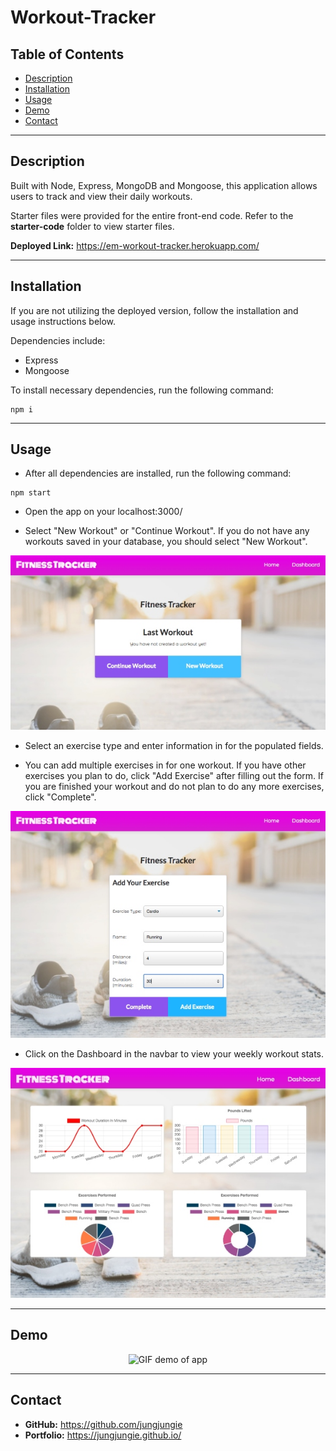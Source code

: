 # Workout-Tracker

## Table of Contents
* [Description](#Description)
* [Installation](#Installation)
* [Usage](#Usage)
* [Demo](#Demo)
* [Contact](#Contact)

***
## Description

Built with Node, Express, MongoDB and Mongoose, this application allows users to track and view their daily workouts. 

Starter files were provided for the entire front-end code. Refer to the **starter-code** folder to view starter files.

**Deployed Link:** https://em-workout-tracker.herokuapp.com/

***
## Installation

If you are not utilizing the deployed version, follow the installation and usage instructions below.

Dependencies include: 
- Express
- Mongoose

To install necessary dependencies, run the following command:
```
npm i
```

***
## Usage

- After all dependencies are installed, run the following command:
```
npm start
```
- Open the app on your localhost:3000/

- Select "New Workout" or "Continue Workout". If you do not have any workouts saved in your database, you should select "New Workout". 

<p align="center">
  <img src="public/images/homepage.jpg" alt="screenshot of homepage" />
</p>

- Select an exercise type and enter information in for the populated fields. 

- You can add multiple exercises in for one workout. If you have other exercises you plan to do, click "Add Exercise" after filling out the form. If you are finished your workout and do not plan to do any more exercises, click "Complete".

<p align="center">
  <img src="public/images/addexercise.jpg" alt="screenshot of adding an exercise" />
</p>

- Click on the Dashboard in the navbar to view your weekly workout stats.

<p align="center">
  <img src="public/images/stats.jpg" alt="screenshot of dashboard displaying stats" />
</p>

***
## Demo
<p align="center">
  <img src="public/images/demo.gif" alt="GIF demo of app" />
</p>

***
## Contact
- **GitHub:**  https://github.com/jungjungie
- **Portfolio:**  https://jungjungie.github.io/